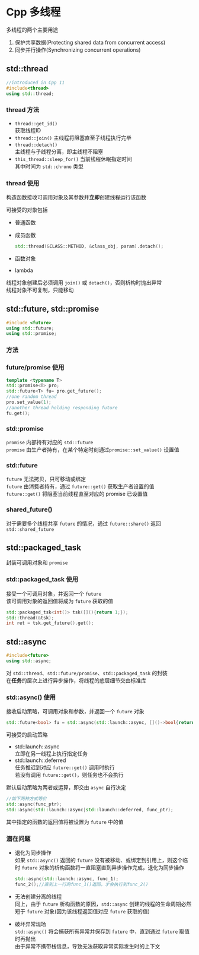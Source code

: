 # Cpp 多线程

多线程的两个主要用途  

1. 保护共享数据(Protecting shared data from concurrent access)
2. 同步并行操作(Synchronizing concurrent operations)

## std::thread

```cpp
//introduced in Cpp 11
#include<thread>
using std::thread;
```

### thread 方法

- `thread::get_id()`  
  获取线程ID
- `thread::join()`
  主线程将阻塞直至子线程执行完毕
- `thread::detach()`  
  主线程与子线程分离，即主线程不阻塞
- `this_thread::sleep_for()`
  当前线程休眠指定时间  
  其中时间为 `std::chrono` 类型

### thread 使用

构造函数接收可调用对象及其参数并**立即**创建线程运行该函数  

 可接受的对象包括  

- 普通函数  
- 成员函数  

    ```cpp
    std::thread(&CLASS::METHOD, &class_obj, param).detach();
    ```

- 函数对象  
- lambda  

线程对象创建后必须调用 `join()` 或 `detach()`，否则析构时抛出异常  
线程对象不可复制，只能移动

## std::future, std::promise

```cpp
#include <future>
using std::future;
using std::promise;
```

### 方法

### future/promise 使用

```cpp
template <typename T>
std::promise<T> pro;
std::future<T> fu= pro.get_future();
//one random thread
pro.set_value(1);
//another thread holding responding future
fu.get();
```

### std::promise

`promise` 内部持有对应的 `std::future`  
`promise` 由生产者持有，在某个特定时刻通过`promise::set_value()` 设置值  

### std::future

`future` 无法拷贝，只可移动或绑定  
`future` 由消费者持有，通过 `future::get()` 获取生产者设置的值  
`future::get()` 将阻塞当前线程直至对应的 promise 已设置值  

### shared_future()

对于需要多个线程共享 `future` 的情况，通过 `future::share()` 返回 `std::shared_future`

## std::packaged_task

封装可调用对象和 `promise`

### std::packaged_task 使用

接受一个可调用对象，并返回一个 `future`  
该可调用对象的返回值将成为 `future` 获取的值

```cpp
std::packaged_tsk<int()> tsk([](){return 1;});
std::thread(&tsk);
int ret = tsk.get_future().get();
```

## std::async

```cpp
#include<future>
using std::async;
```

对 `std::thread`、`std::future/promise`、`std::packaged_task` 的封装  
在**任务**的层次上进行异步操作，将线程的底层细节交由标准库  

### std::async() 使用

接收启动策略，可调用对象和参数，并返回一个 `future` 对象

```cpp
std::future<bool> fu = std::async(std::launch::async, []()->bool{return true;});
```

可接受的启动策略

- std::launch::async  
    立即在另一线程上执行指定任务  
- std::launch::deferred  
    任务推迟到对应 `future::get()` 调用时执行  
    若没有调用 `future::get()`，则任务也不会执行  

默认启动策略为两者或运算，即交由 `async` 自行决定  

```cpp
//如下两种方式等价
std::async(func_ptr);
std::async(std::launch::async|std::launch::deferred, func_ptr);
```

其中指定的函数的返回值将被设置为 `future` 中的值

### 潜在问题

- 退化为同步操作  
如果 `std::async()` 返回的 `future` 没有被移动、或绑定到引用上，则这个临时 `future` 对象的析构函数将一直阻塞直到异步操作完成，退化为同步操作  

  ```cpp
  std::async(std::launch::async, func_1);
  func_2();//直到上一行的func_1()返回，才会执行到func_2()
  ```

- 无法创建分离的线程  
  同上，由于 `future` 析构函数的原因，`std::async` 创建的线程的生命周期必然短于 `future` 对象(因为该线程返回值对应 `future` 获取的值)  

- 破坏异常现场  
  `std::async()` 将会捕获所有异常并保存到 `future` 中，直到通过 `future` 取值时再抛出  
  由于异常不携带栈信息，导致无法获取异常实际发生时的上下文  
